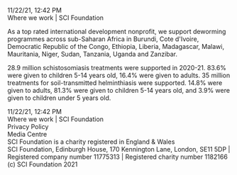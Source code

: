 11/22/21, 12:42 PM  
Where we work | SCI Foundation

As a top rated international development nonprofit, we support deworming programmes across sub-Saharan Africa in Burundi, Cote d'Ivoire, Democratic Republic of the Congo, Ethiopia, Liberia, Madagascar, Malawi, Mauritania, Niger, Sudan, Tanzania, Uganda and Zanzibar.

28.9 million schistosomiasis treatments were supported in 2020-21. 83.6% were given to children 5-14 years old, 16.4% were given to adults. 35 million treatments for soil-transmitted helminthiasis were supported. 14.8% were given to adults, 81.3% were given to children 5-14 years old, and 3.9% were given to children under 5 years old.

11/22/21, 12:42 PM  
Where we work | SCI Foundation  
Privacy Policy  
Media Centre  
SCI Foundation is a charity registered in England & Wales  
SCI Foundation, Edinburgh House, 170 Kennington Lane, London, SE11 5DP | Registered company number 11775313 | Registered charity number 1182166  
(c) SCI Foundation 2021